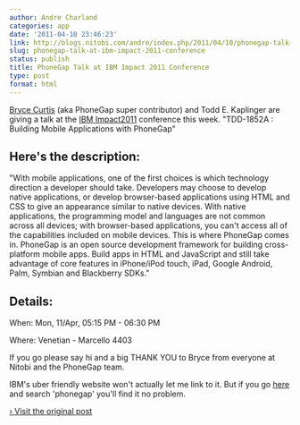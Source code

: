 ```yaml
---
author: Andre Charland
categories: app
date: '2011-04-10 23:46:23'
link: http://blogs.nitobi.com/andre/index.php/2011/04/10/phonegap-talk-at-ibm-impact-2011-conference/
slug: phonegap-talk-at-ibm-impact-2011-conference
status: publish
title: PhoneGap Talk at IBM Impact 2011 Conference
type: post
format: html
---
```


[Bryce Curtis](https://github.com/brycecurtis) (aka PhoneGap super contributor) and Todd E. Kaplinger are giving a talk at the [IBM Impact2011](http://www-01.ibm.com/software/websphere/events/impact/) conference this week. "TDD-1852A : Building Mobile Applications with PhoneGap"

## Here's the description:

"With mobile applications, one of the first choices is which technology direction a developer should take. Developers may choose to develop native applications, or develop browser-based applications using HTML and CSS to give an appearance similar to native devices. With native applications, the programming model and languages are not common across all devices; with browser-based applications, you can't access all of the capabilities included on mobile devices. This is where PhoneGap comes in. PhoneGap is an open source development framework for building cross-platform mobile apps. Build apps in HTML and JavaScript and still take advantage of core features in iPhone/iPod touch, iPad, Google Android, Palm, Symbian and Blackberry SDKs."

## Details:

When: Mon, 11/Apr, 05:15 PM - 06:30 PM

Where: Venetian - Marcello 4403

If you go please say hi and a big THANK YOU to Bryce from everyone at Nitobi and the PhoneGap team.

IBM's uber friendly website won't actually let me link to it. But if you go [here](https://www-950.ibm.com/events/impact/sessions/search.do?method=loadSearchPage) and search 'phonegap' you'll find it no problem.

[› Visit the original post](http://blogs.nitobi.com/andre/index.php/2011/04/10/phonegap-talk-at-ibm-impact-2011-conference/)
